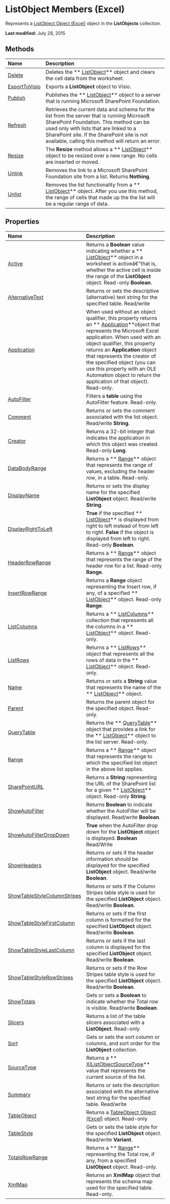 
# ListObject Members (Excel)
Represents a  [ListObject Object (Excel)](46de6c4f-8ce0-0c7d-da59-6e52f5eab612.md) object in the **ListObjects** collection.

 **Last modified:** July 28, 2015


## Methods



|**Name**|**Description**|
|:-----|:-----|
| [Delete](cd621c14-5e13-b51b-2b39-29118aeac3c8.md)|Deletes the  ** [ListObject](46de6c4f-8ce0-0c7d-da59-6e52f5eab612.md)** object and clears the cell data from the worksheet.|
| [ExportToVisio](2f4f1079-9971-d7ac-5bf5-3bcc4e68e804.md)|Exports a  **ListObject** object to Visio.|
| [Publish](8b25819d-51c3-f505-8b9c-184355c48055.md)|Publishes the  ** [ListObject](46de6c4f-8ce0-0c7d-da59-6e52f5eab612.md)** object to a server that is running Microsoft SharePoint Foundation.|
| [Refresh](7827a116-0ba4-9855-e0e9-550a85d36ed3.md)|Retrieves the current data and schema for the list from the server that is running Microsoft SharePoint Foundation. This method can be used only with lists that are linked to a SharePoint site. If the SharePoint site is not available, calling this method will return an error.|
| [Resize](b9a0ae05-d1cd-3ce6-f4ae-6a539850a1b5.md)|The  **Resize** method allows a ** [ListObject](46de6c4f-8ce0-0c7d-da59-6e52f5eab612.md)** object to be resized over a new range. No cells are inserted or moved.|
| [Unlink](37e70576-e577-cfbb-f5ee-63ba830e174e.md)|Removes the link to a Microsoft SharePoint Foundation site from a list. Returns  **Nothing**.|
| [Unlist](030f8f78-08e1-8a49-ee06-a7b4254aa5fc.md)|Removes the list functionality from a  ** [ListObject](46de6c4f-8ce0-0c7d-da59-6e52f5eab612.md)** object. After you use this method, the range of cells that made up the the list will be a regular range of data.|

## Properties



|**Name**|**Description**|
|:-----|:-----|
| [Active](abe995da-6471-e611-ee04-d24f8518327c.md)| Returns a **Boolean** value indicating whether a ** [ListObject](46de6c4f-8ce0-0c7d-da59-6e52f5eab612.md)** object in a worksheet is activeâ€”that is, whether the active cell is inside the range of the **ListObject** object. Read-only **Boolean**.|
| [AlternativeText](363423a9-5332-126a-8ebf-983269c2f72e.md)|Returns or sets the descriptive (alternative) text string for the specified table. Read/write|
| [Application](72c071cf-e0c8-fcc5-5207-93ca43272dfa.md)|When used without an object qualifier, this property returns an  ** [Application](19b73597-5cf9-4f56-8227-b5211f657f6f.md)**object that represents the Microsoft Excel application. When used with an object qualifier, this property returns an  **Application** object that represents the creator of the specified object (you can use this property with an OLE Automation object to return the application of that object). Read-only.|
| [AutoFilter](9df890b2-0e52-5155-b18c-fe678039c2ab.md)|Filters a  **table** using the AutoFilter feature. Read-only.|
| [Comment](675b47c5-37da-c3c5-b473-d7df14463c09.md)|Returns or sets the comment associated with the list object. Read/write  **String**.|
| [Creator](39d04a9a-c36e-5d09-df79-cbb802ddbe28.md)|Returns a 32-bit integer that indicates the application in which this object was created. Read-only  **Long**.|
| [DataBodyRange](fe906555-d006-8220-d9f8-59636cca68d5.md)|Returns a  ** [Range](b8207778-0dcc-4570-1234-f130532cc8cd.md)** object that represents the range of values, excluding the header row, in a table. Read-only.|
| [DisplayName](02c30c2b-5296-d996-1045-e867bdf41eb1.md)|Returns or sets the display name for the specified  **ListObject** object. Read/write **String**.|
| [DisplayRightToLeft](d8e7223d-2e7c-8149-8843-900152f491b1.md)| **True** if the specified ** [ListObject](46de6c4f-8ce0-0c7d-da59-6e52f5eab612.md)** is displayed from right to left instead of from left to right. **False** if the object is displayed from left to right. Read-only **Boolean**.|
| [HeaderRowRange](af7ca1d5-f72f-f369-9946-c64eb0cf9da0.md)|Returns a  ** [Range](b8207778-0dcc-4570-1234-f130532cc8cd.md)** object that represents the range of the header row for a list. Read-only **Range**.|
| [InsertRowRange](5957f802-96b8-60a3-74e4-d7abcea7544b.md)| Returns a **Range** object representing the Insert row, if any, of a specified ** [ListObject](46de6c4f-8ce0-0c7d-da59-6e52f5eab612.md)** object. Read-only **Range**.|
| [ListColumns](64cefe01-b0e6-1cdd-3eec-7cb8389666dc.md)|Returns a  ** [ListColumns](c1b8aff0-3049-df58-ce1f-0c5e4bddc467.md)** collection that represents all the columns in a ** [ListObject](46de6c4f-8ce0-0c7d-da59-6e52f5eab612.md)** object. Read-only.|
| [ListRows](7b584f41-ffc0-abe4-e755-ef163bcbb2ed.md)|Returns a  ** [ListRows](e4035209-00a2-ea16-a3b9-2d23afe0b88a.md)** object that represents all the rows of data in the ** [ListObject](46de6c4f-8ce0-0c7d-da59-6e52f5eab612.md)** object. Read-only.|
| [Name](fbbdf2f9-6c5f-6ebe-35b1-74aab63971a4.md)|Returns or sets a  **String** value that represents the name of the ** [ListObject](46de6c4f-8ce0-0c7d-da59-6e52f5eab612.md)** object.|
| [Parent](e3b1d6fd-4a48-84aa-cccb-106cc38df257.md)|Returns the parent object for the specified object. Read-only.|
| [QueryTable](fe019d61-654a-9c87-0bf4-30590a1274ca.md)|Returns the  ** [QueryTable](505b84ea-64b3-b4fe-741a-de6884eb69eb.md)** object that provides a link for the ** [ListObject](46de6c4f-8ce0-0c7d-da59-6e52f5eab612.md)** object to the list server. Read-only.|
| [Range](d19e35b9-2409-7a95-c6d1-ad2c17cd47a7.md)|Returns a  ** [Range](b8207778-0dcc-4570-1234-f130532cc8cd.md)** object that represents the range to which the specified list object in the above list applies.|
| [SharePointURL](a5b19612-c8e8-4952-e15c-a60da10f65d1.md)| Returns a **String** representing the URL of the SharePoint list for a given ** [ListObject](46de6c4f-8ce0-0c7d-da59-6e52f5eab612.md)** object. Read-only **String**.|
| [ShowAutoFilter](ae9dfc8d-dd58-802d-2e96-461abdb9ee2b.md)| Returns **Boolean** to indicate whether the AutoFilter will be displayed. Read/write **Boolean**.|
| [ShowAutoFilterDropDown](a264824e-3997-21b7-0c4b-ae417d1249b5.md)| **True** when the AutoFilter drop down for the **ListObject** object is displayed. **Boolean** Read/Write|
| [ShowHeaders](9b22396b-766d-7ff3-6d18-a6e5bf4bcc57.md)|Returns or sets if the header information should be displayed for the specified  **ListObject** object. Read/write **Boolean**.|
| [ShowTableStyleColumnStripes](30e2236b-df82-0fa2-e820-a0fc8978ced1.md)|Returns or sets if the Column Stripes table style is used for the specified  **ListObject** object. Read/write **Boolean**.|
| [ShowTableStyleFirstColumn](15b7b5bb-ee5b-98c2-90da-d06116426e30.md)|Returns or sets if the first column is formatted for the specified  **ListObject** object. Read/write **Boolean**.|
| [ShowTableStyleLastColumn](5808ce55-d7a2-aac4-eb5a-6b24b1052332.md)|Returns or sets if the last column is displayed for the specified  **ListObject** object. Read/write **Boolean**.|
| [ShowTableStyleRowStripes](e4853b8a-862f-857b-2d61-a0da3a78e40d.md)|Returns or sets if the Row Stripes table style is used for the specified  **ListObject** object. Read/write **Boolean**.|
| [ShowTotals](99a86f33-d718-98df-9869-76d52ddab0bb.md)|Gets or sets a  **Boolean** to indicate whether the Total row is visible. Read/write **Boolean**.|
| [Slicers](9f144c90-461f-04d7-9b26-512d394f4e0a.md)|Returns a list of the table slicers associated with a  **ListObject**. Read-only|
| [Sort](92c96e0f-354f-231a-ccff-8ff1a3049ddf.md)|Gets or sets the sort column or columns, and sort order for the  **ListObject** collection.|
| [SourceType](17c41741-1bca-0c07-d113-fd68ba7add75.md)|Returns a  ** [XlListObjectSourceType](5367ca5c-a5c5-a838-5493-976c1512b1fc.md)** value that represents the current source of the list.|
| [Summary](505aa536-7495-3f36-9e2b-fb3a4cbb76c6.md)|Returns or sets the description associated with the alternative text string for the specified table. Read/write|
| [TableObject](9304029d-f23e-fb15-7a08-cda5cda92269.md)|Returns a  [TableObject Object (Excel)](afc981f4-155b-085a-3c17-c8d46c4d7037.md) object. Read-only|
| [TableStyle](e9c2d152-e060-3132-d27c-35020d3380ab.md)|Gets or sets the table style for the specified  **ListObject** object. Read/write **Variant**.|
| [TotalsRowRange](80f22712-5113-30d9-a0ea-1158a563d17b.md)| Returns a ** [Range](b8207778-0dcc-4570-1234-f130532cc8cd.md)** representing the Total row, if any, from a specified **ListObject** object. Read-only.|
| [XmlMap](8bb623c7-84bc-5170-6afd-335853e716b2.md)|Returns an  **XmlMap** object that represents the schema map used for the specified table. Read-only.|
